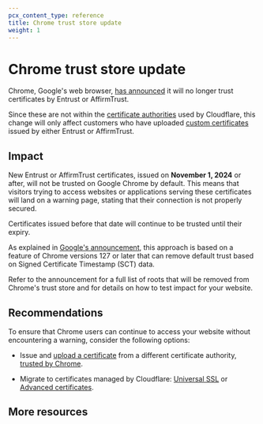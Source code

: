 ```yaml
---
pcx_content_type: reference
title: Chrome trust store update
weight: 1
---
```


# Chrome trust store update

Chrome, Google's web browser, [has announced](https://security.googleblog.com/2024/06/sustaining-digital-certificate-security.html) it will no longer trust certificates by Entrust or AffirmTrust.

Since these are not within the [certificate authorities](/ssl/reference/certificate-authorities/) used by Cloudflare, this change will only affect customers who have uploaded [custom certificates](/ssl/edge-certificates/custom-certificates/) issued by either Entrust or AffirmTrust.

## Impact

New Entrust or AffirmTrust certificates, issued on **November 1, 2024** or after, will not be trusted on Google Chrome by default. This means that visitors trying to access websites or applications serving these certificates will land on a warning page, stating that their connection is not properly secured.

Certificates issued before that date will continue to be trusted until their expiry.

As explained in [Google's announcement](https://security.googleblog.com/2024/06/sustaining-digital-certificate-security.html), this approach is based on a feature of Chrome versions 127 or later that can remove default trust based on Signed Certificate Timestamp (SCT) data.

Refer to the announcement for a full list of roots that will be removed from Chrome's trust store and for details on how to test impact for your website.

## Recommendations

To ensure that Chrome users can continue to access your website without encountering a warning, consider the following options:

* Issue and [upload a certificate](/ssl/edge-certificates/custom-certificates/uploading/) from a different certificate authority, [trusted by Chrome](https://chromium.googlesource.com/chromium/src/+/main/net/data/ssl/chrome_root_store/root_store.md).

* Migrate to certificates managed by Cloudflare: [Universal SSL](/ssl/edge-certificates/universal-ssl/) or [Advanced certificates](/ssl/edge-certificates/advanced-certificate-manager/).

## More resources
